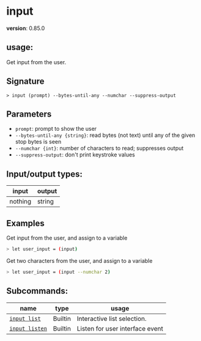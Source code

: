 # input

**version**: 0.85.0

## **usage**:

Get input from the user.

## Signature

`> input (prompt) --bytes-until-any --numchar --suppress-output`

## Parameters

- `prompt`: prompt to show the user
- `--bytes-until-any {string}`: read bytes (not text) until any of the given stop bytes is seen
- `--numchar {int}`: number of characters to read; suppresses output
- `--suppress-output`: don't print keystroke values

## Input/output types:

| input   | output |
| ------- | ------ |
| nothing | string |

## Examples

Get input from the user, and assign to a variable

```bash
> let user_input = (input)
```

Get two characters from the user, and assign to a variable

```bash
> let user_input = (input --numchar 2)
```

## Subcommands:

| name                                             | type    | usage                           |
| ------------------------------------------------ | ------- | ------------------------------- |
| [`input list`](/commands/docs/input_list.md)     | Builtin | Interactive list selection.     |
| [`input listen`](/commands/docs/input_listen.md) | Builtin | Listen for user interface event |
